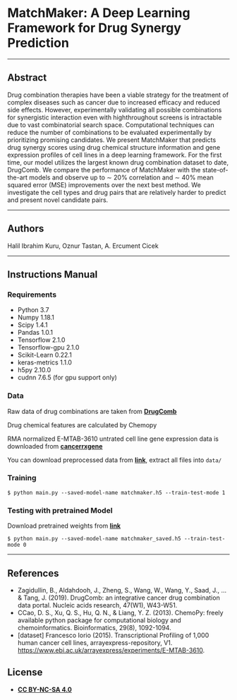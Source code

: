 # MatchMaker: A Deep Learning Framework for Drug Synergy Prediction

---
## Abstract
Drug combination therapies have been a viable strategy for the treatment of complex diseases such as cancer due to increased efficacy and reduced side effects. However, experimentally validating all possible combinations for synergistic interaction even with highthroughout screens is intractable due to vast combinatorial search space. Computational techniques can reduce the number of combinations to be evaluated experimentally by prioritizing promising candidates. We present MatchMaker that predicts drug synergy scores using drug chemical structure information and gene expression profiles of cell lines in a deep learning framework. For the first time, our model utilizes the largest known drug combination dataset to date, DrugComb. We compare the performance of MatchMaker with the state-of-the-art models and observe up to ∼ 20% correlation and ∼ 40% mean squared error (MSE) improvements over the next best method. We investigate the cell types and drug pairs that are relatively harder to predict and present novel candidate pairs.

---

## Authors
Halil Ibrahim Kuru, Oznur Tastan, A. Ercument Cicek

---

## Instructions Manual

### Requirements
- Python 3.7
- Numpy 1.18.1 
- Scipy 1.4.1
- Pandas 1.0.1
- Tensorflow 2.1.0
- Tensorflow-gpu 2.1.0
- Scikit-Learn 0.22.1
- keras-metrics 1.1.0
- h5py 2.10.0
- cudnn 7.6.5 (for gpu support only)

### Data
Raw data of drug combinations are taken from <a href="https://drugcomb.fimm.fi/">**DrugComb**</a>

Drug chemical features are calculated by Chemopy

RMA normalized E-MTAB-3610 untrated cell line gene expression data is downloaded from <a href="https://www.cancerrxgene.org/gdsc1000/GDSC1000_WebResources//Home_files/Extended%20Methods.html#8">**cancerrxgene**</a>

You can download preprocessed data from <a href="https://drive.google.com/open?id=1eQpwJKiIdMI0wTz_GEa285q0GHUr6wRe">**link**</a>, extract all files into `data/`

### Training
```shell
$ python main.py --saved-model-name matchmaker.h5 --train-test-mode 1
```

### Testing with pretrained Model
Download pretrained weights from <a href="https://drive.google.com/open?id=1QtMw0unMI-ZY-0z6_1bF76Cf627zXDWz">**link**</a>
```shell
$ python main.py --saved-model-name matchmaker_saved.h5 --train-test-mode 0
```

---

## References
- Zagidullin, B., Aldahdooh, J., Zheng, S., Wang, W., Wang, Y., Saad, J., ... & Tang, J. (2019). DrugComb: an integrative cancer drug combination data portal. Nucleic acids research, 47(W1), W43-W51.
- CCao, D. S., Xu, Q. S., Hu, Q. N., & Liang, Y. Z. (2013). ChemoPy: freely available python package for computational biology and chemoinformatics. Bioinformatics, 29(8), 1092-1094.
- [dataset] Francesco Iorio (2015). Transcriptional Profiling of 1,000 human cancer cell lines, arrayexpress-repository, V1. https://www.ebi.ac.uk/arrayexpress/experiments/E-MTAB-3610.


## License

- **[CC BY-NC-SA 4.0](https://creativecommons.org/licenses/by-nc-sa/4.0/)**
